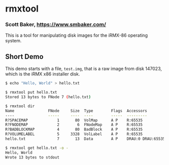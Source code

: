 # rmxtool
### Scott Baker, https://www.smbaker.com/

This is a tool for manipulating disk images for the iRMX-86 operating system.

## Short Demo

This demo starts with a file, `test.img`, that is a raw image from disk 147023, which is
the iRMX x86 installer disk.

```bash
$ echo "Hello, World" > hello.txt

$ rmxtool put hello.txt
Stored 13 bytes to FNode 7 (hello.txt)

$ rmxtool dir
Name               FNode     Size  Type        Flags  Accessors
----               -----     ----  ----        -----  ---------
R?SPACEMAP             1       80  VolMap      A P    R:65535
R?FNODEMAP             2        6  FNodeMap    A P    R:65535
R?BADBLOCKMAP          4       80  BadBlock    A P    R:65535
R?VOLUMELABEL          5     3328  VolLabel    A P    R:65535
hello.txt              7       13  Data        A P    DRAU:0 DRAU:65535

$ rmxtool get hello.txt -o -
Hello, World
Wrote 13 bytes to stdout
```
